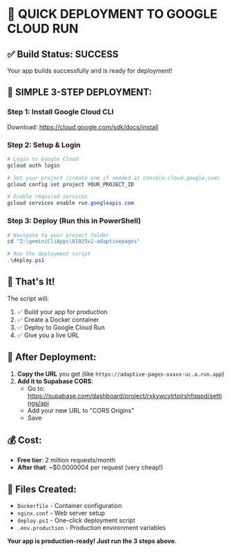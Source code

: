 # 🚀 QUICK DEPLOYMENT TO GOOGLE CLOUD RUN

## ✅ **Build Status: SUCCESS** 
Your app builds successfully and is ready for deployment!

## 🎯 **SIMPLE 3-STEP DEPLOYMENT:**

### **Step 1: Install Google Cloud CLI**
Download: https://cloud.google.com/sdk/docs/install

### **Step 2: Setup & Login**
```powershell
# Login to Google Cloud
gcloud auth login

# Set your project (create one if needed at console.cloud.google.com)
gcloud config set project YOUR_PROJECT_ID

# Enable required services
gcloud services enable run.googleapis.com
```

### **Step 3: Deploy (Run this in PowerShell)**
```powershell
# Navigate to your project folder
cd "Z:\geminiCliApps\81025v2-adaptivepages"

# Run the deployment script
.\deploy.ps1
```

## 🎉 **That's It!**

The script will:
1. ✅ Build your app for production
2. ✅ Create a Docker container 
3. ✅ Deploy to Google Cloud Run
4. ✅ Give you a live URL

## 📝 **After Deployment:**
1. **Copy the URL** you get (like `https://adaptive-pages-xxxxx-uc.a.run.app`)
2. **Add it to Supabase CORS**: 
   - Go to: https://supabase.com/dashboard/project/rxkywcylrtoirshfqqpd/settings/api
   - Add your new URL to "CORS Origins"
   - Save

## 💰 **Cost:** 
- **Free tier**: 2 million requests/month
- **After that**: ~$0.0000004 per request (very cheap!)

## 🔧 **Files Created:**
- `Dockerfile` - Container configuration
- `nginx.conf` - Web server setup  
- `deploy.ps1` - One-click deployment script
- `.env.production` - Production environment variables

**Your app is production-ready! Just run the 3 steps above.**
